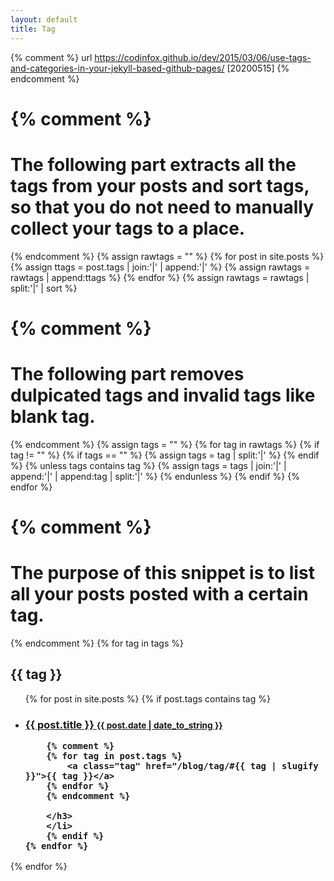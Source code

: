 ```yaml
---
layout: default
title: Tag
---
```


{% comment %}
url https://codinfox.github.io/dev/2015/03/06/use-tags-and-categories-in-your-jekyll-based-github-pages/ [20200515]
{% endcomment %}

{% comment %}
=======================
The following part extracts all the tags from your posts and sort tags, so that you do not need to manually collect your tags to a place.
=======================
{% endcomment %}
{% assign rawtags = "" %}
{% for post in site.posts %}
	{% assign ttags = post.tags | join:'|' | append:'|' %}
	{% assign rawtags = rawtags | append:ttags %}
{% endfor %}
{% assign rawtags = rawtags | split:'|' | sort %}

{% comment %}
=======================
The following part removes dulpicated tags and invalid tags like blank tag.
=======================
{% endcomment %}
{% assign tags = "" %}
{% for tag in rawtags %}
	{% if tag != "" %}
		{% if tags == "" %}
			{% assign tags = tag | split:'|' %}
		{% endif %}
		{% unless tags contains tag %}
			{% assign tags = tags | join:'|' | append:'|' | append:tag | split:'|' %}
		{% endunless %}
	{% endif %}
{% endfor %}


{% comment %}
=======================
The purpose of this snippet is to list all your posts posted with a certain tag.
=======================
{% endcomment %}
{% for tag in tags %}
<h2 id="{{ tag | slugify }}">{{ tag }}</h2>
<ul>
	{% for post in site.posts %}
		{% if post.tags contains tag %}
		<li>
		<h3>
		<a href="{{ post.url }}">
		{{ post.title }}
		<small>{{ post.date | date_to_string }}</small>
		</a>

		{% comment %}
		{% for tag in post.tags %}
			<a class="tag" href="/blog/tag/#{{ tag | slugify }}">{{ tag }}</a>
		{% endfor %}
		{% endcomment %}	 
	 
		</h3>
		</li>
		{% endif %}
	{% endfor %}
</ul>
{% endfor %}
